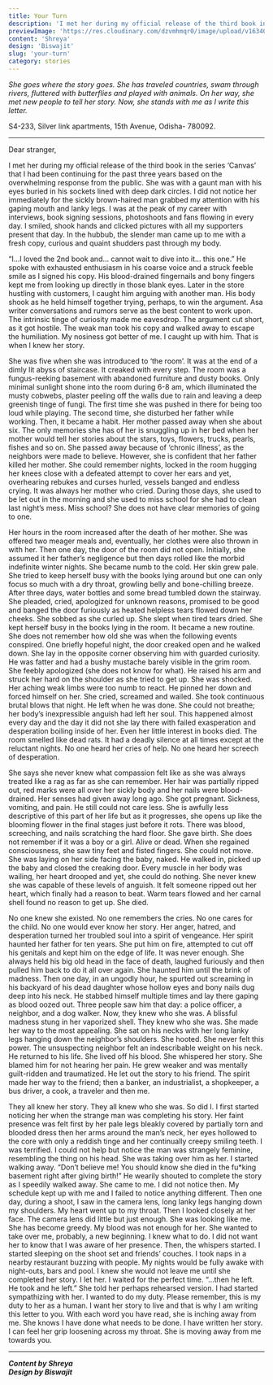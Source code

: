 ```yaml
---
title: Your Turn
description: 'I met her during my official release of the third book in the series ‘Canvas’ that I had been continuing...'
previewImage: 'https://res.cloudinary.com/dzvmhmqr0/image/upload/v1634019451/Articles%20Cover%20Image/Your_Turn_ijvokh.jpg'
content: 'Shreya'
design: 'Biswajit'
slug: 'your-turn'
category: stories
---
```


_She goes where the story goes. She has traveled countries, swam through rivers, fluttered with butterflies and played with animals. On her way, she met new people to tell her story. Now, she stands with me as I write this letter._

S4-233, Silver link apartments,
15th Avenue,
Odisha- 780092.

---

Dear stranger,

I met her during my official release of the third book in the series ‘Canvas’ that I had been continuing for the past three years based on the overwhelming response from the public. She was with a gaunt man with his eyes buried in his sockets lined with deep dark circles. I did not notice her immediately for the sickly brown-haired man grabbed my attention with his gaping mouth and lanky legs. I was at the peak of my career with interviews, book signing sessions, photoshoots and fans flowing in every day. I smiled, shook hands and clicked pictures with all my supporters present that day. In the hubbub, the slender man came up to me with a fresh copy, curious and quaint shudders past through my body.

“I…I loved the 2nd book and… cannot wait to dive into it… this one.” He spoke with exhausted enthusiasm in his coarse voice and a struck feeble smile as I signed his copy. His blood-drained fingernails and bony fingers kept me from looking up directly in those blank eyes. Later in the store hustling with customers, I caught him arguing with another man. His body shook as he held himself together trying, perhaps, to win the argument. Asa writer conversations and rumors serve as the best content to work upon. The intrinsic tinge of curiosity made me eavesdrop. The argument cut short, as it got hostile. The weak man took his copy and walked away to escape the humiliation. My nosiness got better of me. I caught up with him. That is when I knew her story.

She was five when she was introduced to ‘the room’. It was at the end of a dimly lit abyss of staircase. It creaked with every step. The room was a fungus-reeking basement with abandoned furniture and dusty books. Only minimal sunlight shone into the room during 6-8 am, which illuminated the musty cobwebs, plaster peeling off the walls due to rain and leaving a deep greenish tinge of fungi. The first time she was pushed in there for being too loud while playing. The second time, she disturbed her father while working. Then, it became a habit. Her mother passed away when she about six. The only memories she has of her is snuggling up in her bed when her mother would tell her stories about the stars, toys, flowers, trucks, pearls, fishes and so on. She passed away because of ‘chronic illness’, as the neighbors were made to believe. However, she is confident that her father killed her mother. She could remember nights, locked in the room hugging her knees close with a defeated attempt to cover her ears and yet, overhearing rebukes and curses hurled, vessels banged and endless crying. It was always her mother who cried. During those days, she used to be let out in the morning and she used to miss school for she had to clean last night’s mess. Miss school? She does not have clear memories of going to one.

Her hours in the room increased after the death of her mother. She was offered two meager meals and, eventually, her clothes were also thrown in with her. Then one day, the door of the room did not open. Initially, she assumed it her father’s negligence but then days rolled like the morbid indefinite winter nights. She became numb to the cold. Her skin grew pale. She tried to keep herself busy with the books lying around but one can only focus so much with a dry throat, growling belly and bone-chilling breeze. After three days, water bottles and some bread tumbled down the stairway. She pleaded, cried, apologized for unknown reasons, promised to be good and banged the door furiously as heated helpless tears flowed down her cheeks. She sobbed as she curled up. She slept when tired tears dried. She kept herself busy in the books lying in the room. It became a new routine. She does not remember how old she was when the following events conspired. One briefly hopeful night, the door creaked open and he walked down. She lay in the opposite corner observing him with guarded curiosity. He was fatter and had a bushy mustache barely visible in the grim room. She feebly apologized (she does not know for what). He raised his arm and struck her hard on the shoulder as she tried to get up. She was shocked. Her aching weak limbs were too numb to react. He pinned her down and forced himself on her. She cried, screamed and wailed. She took continuous brutal blows that night. He left when he was done. She could not breathe; her body’s inexpressible anguish had left her soul. This happened almost every day and the day it did not she lay there with failed exasperation and desperation boiling inside of her. Even her little interest in books died. The room smelled like dead rats. It had a deadly silence at all times except at the reluctant nights. No one heard her cries of help. No one heard her screech of desperation.

She says she never knew what compassion felt like as she was always treated like a rag as far as she can remember. Her hair was partially ripped out, red marks were all over her sickly body and her nails were blood-drained. Her senses had given away long ago. She got pregnant. Sickness, vomiting, and pain. He still could not care less. She is awfully less descriptive of this part of her life but as it progresses, she opens up like the blooming flower in the final stages just before it rots. There was blood, screeching, and nails scratching the hard floor. She gave birth. She does not remember if it was a boy or a girl. Alive or dead. When she regained consciousness, she saw tiny feet and fisted fingers. She could not move. She was laying on her side facing the baby, naked. He walked in, picked up the baby and closed the creaking door. Every muscle in her body was wailing, her heart drooped and yet, she could do nothing. She never knew she was capable of these levels of anguish. It felt someone ripped out her heart, which finally had a reason to beat. Warm tears flowed and her carnal shell found no reason to get up. She died.

No one knew she existed. No one remembers the cries. No one cares for the child. No one would ever know her story. Her anger, hatred, and desperation turned her troubled soul into a spirit of vengeance. Her spirit haunted her father for ten years. She put him on fire, attempted to cut off his genitals and kept him on the edge of life. It was never enough. She always held his big old head in the face of death, laughed furiously and then pulled him back to do it all over again. She haunted him until the brink of madness. Then one day, in an ungodly hour, he spurted out screaming in his backyard of his dead daughter whose hollow eyes and bony nails dug deep into his neck. He stabbed himself multiple times and lay there gaping as blood oozed out. Three people saw him that day: a police officer, a neighbor, and a dog walker. Now, they knew who she was. A blissful madness stung in her vaporized shell. They knew who she was. She made her way to the most appealing. She sat on his necks with her long lanky legs hanging down the neighbor’s shoulders. She hooted. She never felt this power. The unsuspecting neighbor felt an indescribable weight on his neck. He returned to his life. She lived off his blood. She whispered her story. She blamed him for not hearing her pain. He grew weaker and was mentally guilt-ridden and traumatized. He let out the story to his friend. The spirit made her way to the friend; then a banker, an industrialist, a shopkeeper, a bus driver, a cook, a traveler and then me.

They all knew her story. They all knew who she was. So did I. I first started noticing her when the strange man was completing his story. Her faint presence was felt first by her pale legs bleakly covered by partially torn and blooded dress then her arms around the man’s neck, her eyes hollowed to the core with only a reddish tinge and her continually creepy smiling teeth. I was terrified. I could not help but notice the man was strangely feminine, resembling the thing on his head. She was taking over him as her. I started walking away. “Don’t believe me! You should know she died in the fu\*king basement right after giving birth!” He wearily shouted to complete the story as I speedily walked away. She came to me. I did not notice then. My schedule kept up with me and I failed to notice anything different. Then one day, during a shoot, I saw in the camera lens, long lanky legs hanging down my shoulders. My heart went up to my throat. Then I looked closely at her face. The camera lens did little but just enough. She was looking like me. She has become greedy. My blood was not enough for her. She wanted to take over me, probably, a new beginning. I knew what to do. I did not want her to know that I was aware of her presence. Then, the whispers started. I started sleeping on the shoot set and friends’ couches. I took naps in a nearby restaurant buzzing with people. My nights would be fully awake with night-outs, bars and pool. I knew she would not leave me until she
completed her story. I let her. I waited for the perfect time. “…then he left. He took and he left.” She told her perhaps rehearsed version. I had started sympathizing with her. I wanted to do my duty. Please remember, this is my duty to her as a human. I want her story to live and that is why I am writing this letter to you. With each word you have read, she is inching away from me. She knows I have done what needs to be done. I have written her story. I can feel her grip loosening across my throat. She is moving away from me towards you.

---

**_Content by Shreya_** <br>
**_Design by Biswajit_**
